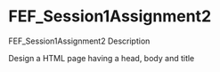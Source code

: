 # FEF_Session1Assignment2

FEF_Session1Assignment2 Description

Design a HTML page having a head, body and title
